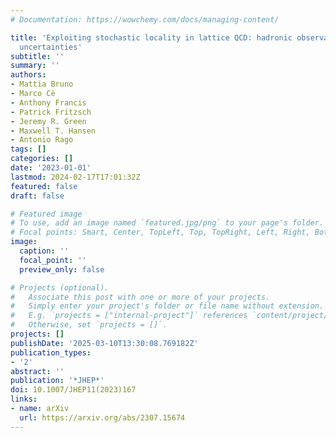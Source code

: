 ```yaml
---
# Documentation: https://wowchemy.com/docs/managing-content/

title: 'Exploiting stochastic locality in lattice QCD: hadronic observables and their
  uncertainties'
subtitle: ''
summary: ''
authors:
- Mattia Bruno
- Marco Cè
- Anthony Francis
- Patrick Fritzsch
- Jeremy R. Green
- Maxwell T. Hansen
- Antonio Rago
tags: []
categories: []
date: '2023-01-01'
lastmod: 2024-02-17T17:01:32Z
featured: false
draft: false

# Featured image
# To use, add an image named `featured.jpg/png` to your page's folder.
# Focal points: Smart, Center, TopLeft, Top, TopRight, Left, Right, BottomLeft, Bottom, BottomRight.
image:
  caption: ''
  focal_point: ''
  preview_only: false

# Projects (optional).
#   Associate this post with one or more of your projects.
#   Simply enter your project's folder or file name without extension.
#   E.g. `projects = ["internal-project"]` references `content/project/deep-learning/index.md`.
#   Otherwise, set `projects = []`.
projects: []
publishDate: '2025-03-10T13:30:08.769182Z'
publication_types:
- '2'
abstract: ''
publication: '*JHEP*'
doi: 10.1007/JHEP11(2023)167
links:
- name: arXiv
  url: https://arxiv.org/abs/2307.15674
---
```

